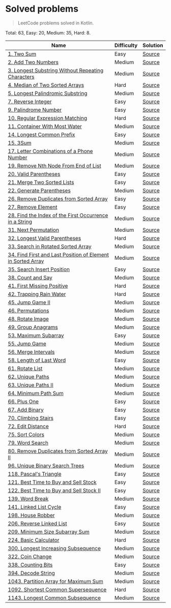 # Solved problems
> LeetCode problems solved in Kotlin.

Total: 63, Easy: 20, Medium: 35, Hard: 8.

| Name | Difficulty | Solution |
| --- | --- | --- |
| [1. Two Sum](https://leetcode.com/problems/two-sum/) | Easy | [Source](src/main/kotlin/solutions/twoSum) |
| [2. Add Two Numbers](https://leetcode.com/problems/add-two-numbers/) | Medium | [Source](src/main/kotlin/solutions/addTwoNumbers) |
| [3. Longest Substring Without Repeating Characters](https://leetcode.com/problems/longest-substring-without-repeating-characters/) | Medium | [Source](src/main/kotlin/solutions/lengthOfLongestSubstring) |
| [4. Median of Two Sorted Arrays](https://leetcode.com/problems/median-of-two-sorted-arrays/) | Hard | [Source](src/main/kotlin/solutions/findMedianSortedArrays) |
| [5. Longest Palindromic Substring](https://leetcode.com/problems/longest-palindromic-substring/) | Medium | [Source](src/main/kotlin/solutions/longestPalindrome) |
| [7. Reverse Integer](https://leetcode.com/problems/reverse-integer/) | Easy | [Source](src/main/kotlin/solutions/reverseInt) |
| [9. Palindrome Number](https://leetcode.com/problems/palindrome-number/) | Easy | [Source](src/main/kotlin/solutions/palindromeNumber) |
| [10. Regular Expression Matching](https://leetcode.com/problems/regular-expression-matching/) | Hard | [Source](src/main/kotlin/solutions/regularExpressionMatching) |
| [11. Container With Most Water](https://leetcode.com/problems/container-with-most-water/) | Medium | [Source](src/main/kotlin/solutions/containerWithMostWater) |
| [14. Longest Common Prefix](https://leetcode.com/problems/longest-common-prefix/) | Easy | [Source](src/main/kotlin/solutions/longestCommonPrefix) |
| [15. 3Sum](https://leetcode.com/problems/3sum/) | Medium | [Source](src/main/kotlin/solutions/threeSum) |
| [17. Letter Combinations of a Phone Number](https://leetcode.com/problems/letter-combinations-of-a-phone-number/) | Medium | [Source](src/main/kotlin/solutions/letterCombinationsOfPhoneNumber) |
| [19. Remove Nth Node From End of List](https://leetcode.com/problems/remove-nth-node-from-end-of-list/) | Medium | [Source](src/main/kotlin/solutions/removeNthNodeFromEndOfList) |
| [20. Valid Parentheses](https://leetcode.com/problems/valid-parentheses/) | Easy | [Source](src/main/kotlin/solutions/validParentheses) |
| [21. Merge Two Sorted Lists](https://leetcode.com/problems/merge-two-sorted-lists/) | Easy | [Source](src/main/kotlin/solutions/mergeTwoSortedLists) |
| [22. Generate Parentheses](https://leetcode.com/problems/generate-parentheses/) | Medium | [Source](src/main/kotlin/solutions/generateParentheses) |
| [26. Remove Duplicates from Sorted Array](https://leetcode.com/problems/remove-duplicates-from-sorted-array/) | Easy | [Source](src/main/kotlin/solutions/removeDuplicatesFromSortedArray) |
| [27. Remove Element](https://leetcode.com/problems/remove-element/) | Easy | [Source](src/main/kotlin/solutions/removeElement) |
| [28. Find the Index of the First Occurrence in a String](https://leetcode.com/problems/find-the-index-of-the-first-occurrence-in-a-string/) | Medium | [Source](src/main/kotlin/solutions/findTheIndexOfTheFirstOccurrenceInString) |
| [31. Next Permutation](https://leetcode.com/problems/next-permutation/) | Medium | [Source](src/main/kotlin/solutions/nextPermutation) |
| [32. Longest Valid Parentheses](https://leetcode.com/problems/longest-valid-parentheses/) | Hard | [Source](src/main/kotlin/solutions/longestValidParentheses) |
| [33. Search in Rotated Sorted Array](https://leetcode.com/problems/search-in-rotated-sorted-array/) | Medium | [Source](src/main/kotlin/solutions/searchInRotatedSortedArray) |
| [34. Find First and Last Position of Element in Sorted Array](https://leetcode.com/problems/find-first-and-last-position-of-element-in-sorted-array/) | Medium | [Source](src/main/kotlin/solutions/findFirstAndLastPositionOfElementInSortedArray) |
| [35. Search Insert Position](https://leetcode.com/problems/search-insert-position/) | Easy | [Source](src/main/kotlin/solutions/searchInsertPosition) |
| [38. Count and Say](https://leetcode.com/problems/count-and-say/) | Medium | [Source](src/main/kotlin/solutions/countAndSay) |
| [41. First Missing Positive](https://leetcode.com/problems/first-missing-positive/) | Hard | [Source](src/main/kotlin/solutions/firstMissingPositive) |
| [42. Trapping Rain Water](https://leetcode.com/problems/trapping-rain-water/) | Hard | [Source](src/main/kotlin/solutions/trappingRainWater) |
| [45. Jump Game II](https://leetcode.com/problems/jump-game-ii/) | Medium | [Source](src/main/kotlin/solutions/jumpGame2) |
| [46. Permutations](https://leetcode.com/problems/permutations/) | Medium | [Source](src/main/kotlin/solutions/permutations) |
| [48. Rotate Image](https://leetcode.com/problems/rotate-image/) | Medium | [Source](src/main/kotlin/solutions/rotateImage) |
| [49. Group Anagrams](https://leetcode.com/problems/group-anagrams/) | Medium | [Source](src/main/kotlin/solutions/groupAnagrams) |
| [53. Maximum Subarray](https://leetcode.com/problems/maximum-subarray/) | Easy | [Source](src/main/kotlin/solutions/maxSubArray) |
| [55. Jump Game](https://leetcode.com/problems/jump-game/) | Medium | [Source](src/main/kotlin/solutions/jumpGame) |
| [56. Merge Intervals](https://leetcode.com/problems/merge-intervals/) | Medium | [Source](src/main/kotlin/solutions/mergeIntervals) |
| [58. Length of Last Word](https://leetcode.com/problems/length-of-last-word/) | Easy | [Source](src/main/kotlin/solutions/lengthOfLastWord) |
| [61. Rotate List](https://leetcode.com/problems/rotate-list/) | Medium | [Source](src/main/kotlin/solutions/rotateList) |
| [62. Unique Paths](https://leetcode.com/problems/unique-paths/) | Medium | [Source](src/main/kotlin/solutions/uniquePaths) |
| [63. Unique Paths II](https://leetcode.com/problems/unique-paths-ii/) | Medium | [Source](src/main/kotlin/solutions/uniquePaths2) |
| [64. Minimum Path Sum](https://leetcode.com/problems/minimum-path-sum/) | Medium | [Source](src/main/kotlin/solutions/minimumPathSum) |
| [66. Plus One](https://leetcode.com/problems/plus-one/) | Easy | [Source](src/main/kotlin/solutions/plusOne) |
| [67. Add Binary](https://leetcode.com/problems/add-binary/) | Easy | [Source](src/main/kotlin/solutions/addBinary) |
| [70. Climbing Stairs](https://leetcode.com/problems/climbing-stairs/) | Easy | [Source](src/main/kotlin/solutions/climbingStairs) |
| [72. Edit Distance](https://leetcode.com/problems/edit-distance/) | Hard | [Source](src/main/kotlin/solutions/editDistance) |
| [75. Sort Colors](https://leetcode.com/problems/sort-colors/) | Medium | [Source](src/main/kotlin/solutions/sortColors) |
| [79. Word Search](https://leetcode.com/problems/word-search/) | Medium | [Source](src/main/kotlin/solutions/wordSearch) |
| [80. Remove Duplicates from Sorted Array II](https://leetcode.com/problems/remove-duplicates-from-sorted-array-ii/) | Medium | [Source](src/main/kotlin/solutions/removeDuplicatesFromSortedArray2) |
| [96. Unique Binary Search Trees](https://leetcode.com/problems/unique-binary-search-trees/) | Medium | [Source](src/main/kotlin/solutions/uniqueBinarySearchTrees) |
| [118. Pascal's Triangle](https://leetcode.com/problems/pascals-triangle/) | Easy | [Source](src/main/kotlin/solutions/pascalsTriangle) |
| [121. Best Time to Buy and Sell Stock](https://leetcode.com/problems/best-time-to-buy-and-sell-stock/) | Easy | [Source](src/main/kotlin/solutions/bestTimeToBuyAndSellStock) |
| [122. Best Time to Buy and Sell Stock II](https://leetcode.com/problems/best-time-to-buy-and-sell-stock-ii/) | Easy | [Source](src/main/kotlin/solutions/bestTimeToBuyAndSellStock2) |
| [139. Word Break](https://leetcode.com/problems/word-break/) | Medium | [Source](src/main/kotlin/solutions/wordBreak) |
| [141. Linked List Cycle](https://leetcode.com/problems/linked-list-cycle/) | Easy | [Source](src/main/kotlin/solutions/linkedListCycle) |
| [198. House Robber](https://leetcode.com/problems/house-robber/) | Medium | [Source](src/main/kotlin/solutions/houseRobber) |
| [206. Reverse Linked List](https://leetcode.com/problems/reverse-linked-list/) | Easy | [Source](src/main/kotlin/solutions/reverseLinkedList) |
| [209. Minimum Size Subarray Sum](https://leetcode.com/problems/minimum-size-subarray-sum/) | Medium | [Source](src/main/kotlin/solutions/minimumSizeSubarraySum) |
| [224. Basic Calculator](https://leetcode.com/problems/basic-calculator/) | Hard | [Source](src/main/kotlin/solutions/basicCalculator) |
| [300. Longest Increasing Subsequence](https://leetcode.com/problems/longest-increasing-subsequence/) | Medium | [Source](src/main/kotlin/solutions/longestIncreasingSubsequence) |
| [322. Coin Change](https://leetcode.com/problems/coin-change/) | Medium | [Source](src/main/kotlin/solutions/coinChange) |
| [338. Counting Bits](https://leetcode.com/problems/counting-bits/) | Easy | [Source](src/main/kotlin/solutions/countingBits) |
| [394. Decode String](https://leetcode.com/problems/decode-string/) | Medium | [Source](src/main/kotlin/solutions/decodeString) |
| [1043. Partition Array for Maximum Sum](https://leetcode.com/problems/partition-array-for-maximum-sum/) | Medium | [Source](src/main/kotlin/solutions/partitionArrayForMaximumSum) |
| [1092. Shortest Common Supersequence](https://leetcode.com/problems/shortest-common-supersequence/) | Hard | [Source](src/main/kotlin/solutions/shortestCommonSupersequence) |
| [1143. Longest Common Subsequence](https://leetcode.com/problems/longest-common-subsequence/) | Medium | [Source](src/main/kotlin/solutions/longestCommonSubsequence) |
